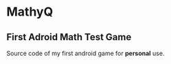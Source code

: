 <h1> MathyQ </h1>

<h2>First Adroid Math Test Game</h2>

Source code of my first android game for **personal** use. 

